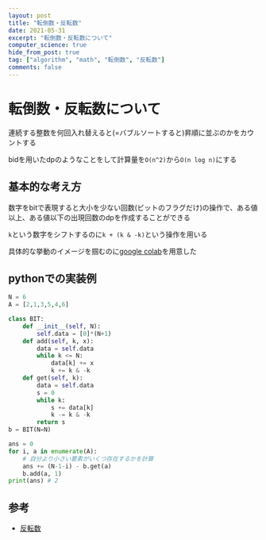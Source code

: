 ```yaml
---
layout: post
title: "転倒数・反転数"
date: 2021-05-31
excerpt: "転倒数・反転数について"
computer_science: true
hide_from_post: true
tag: ["algorithm", "math", "転倒数", "反転数"]
comments: false
---
```


# 転倒数・反転数について

連続する整数を何回入れ替えると(=バブルソートすると)昇順に並ぶのかをカウントする  

bidを用いたdpのようなことをして計算量を`O(n^2)`から`O(n log n)`にする  

## 基本的な考え方

数字をbitで表現すると大小を少ない回数(ビットのフラグだけ)の操作で、ある値以上、ある値以下の出現回数のdpを作成することができる  

`k`という数字をシフトするのに`k + (k & -k)`という操作を用いる  

具体的な挙動のイメージを掴むのに[google colab](https://colab.research.google.com/drive/16BlTkjAwajxSRW_K6QnFHetP-nUy2AsT?usp=sharing)を用意した  

## pythonでの実装例

```python
N = 6
A = [2,1,3,5,4,6]

class BIT:
    def __init__(self, N):
        self.data = [0]*(N+1)
    def add(self, k, x):
        data = self.data
        while k <= N:
            data[k] += x
            k += k & -k
    def get(self, k):
        data = self.data
        s = 0
        while k:
            s += data[k]
            k -= k & -k
        return s
b = BIT(N=N)

ans = 0
for i, a in enumerate(A):
    # 自分より小さい要素がいくつ存在するかを計算
    ans += (N-1-i) - b.get(a)
    b.add(a, 1)
print(ans) # 2
```

## 参考
 - [反転数](https://tjkendev.github.io/procon-library/python/sequence/number_of_inversions.html)
